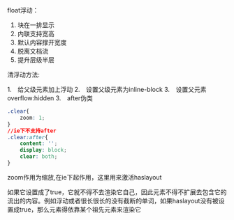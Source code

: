 float浮动：

1. 块在一排显示	
2. 内联支持宽高	
3. 默认内容撑开宽度     
4. 脱离文档流	
5. 提升层级半层


清浮动方法:

1.　给父级元素加上浮动
2.　设置父级元素为inline-block
3.　设置父元素overflow:hidden
3.　after伪类
```css
.clear{
    zoom: 1;
}
//ie下不支持after
.clear:after{
    content: '';
    display: block;
    clear: both;
}
```
zoom作用为缩放,在ie下起作用，这里用来激活haslayout

如果它设置成了true，它就不得不去渲染它自己，因此元素不得不扩展去包含它的流出的内容。例如浮动或者很长很长的没有截断的单词，如果haslayout没有被设置成true，那么元素得依靠某个祖先元素来渲染它





